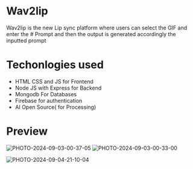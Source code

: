 # Wav2lip 
Wav2lip is the  new Lip sync platform where users can select the GIF and  enter the # Prompt and then the output is generated accordingly the inputted prompt

  # Techonlogies used 
  - HTML CSS and JS for Frontend 
 -  Node JS with Express for Backend 
  - Mongodb For Databases 
  - Firebase for authentication 
  - AI Open Source( for Processing) 
# Preview 
![PHOTO-2024-09-03-00-37-05](https://github.com/user-attachments/assets/9324c22d-8fd2-4e31-b1ac-ab7d7372c94b)
![PHOTO-2024-09-03-00-33-00](https://github.com/user-attachments/assets/f9238727-79d5-40c3-8cc2-1bc7db720765)

![PHOTO-2024-09-04-21-10-04](https://github.com/user-attachments/assets/8270dfcc-dc98-46a0-8808-7cabfd86deb0)
